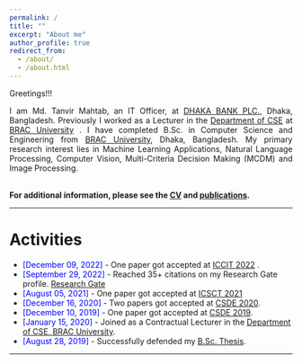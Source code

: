 ```yaml
---
permalink: /
title: ""
excerpt: "About me"
author_profile: true
redirect_from: 
  - /about/
  - /about.html
---
```


Greetings!!!

<div style="text-align: justify"> 

I am Md. Tanvir Mahtab, an IT Officer, at <a href="https://dhakabankltd.com/">DHAKA BANK PLC.</a>, Dhaka, Bangladesh. Previously I worked as a Lecturer in the <a href="https://www.bracu.ac.bd/academics/departments/computer-science-and-engineering">Department of CSE</a> at  <a href="https://www.bracu.ac.bd/">BRAC University</a> . I have completed B.Sc. in Computer Science and Engineering from <a href="https://www.bracu.ac.bd/">BRAC University</a>, Dhaka, Bangladesh. My primary research interest lies in Machine Learning Applications, Natural Language Processing, Computer Vision, Multi-Criteria Decision Making (MCDM) and Image Processing.<br /><br /></div>
   

**For additional information, please see the [CV](http://tanvir.mahtab.github.io/cv/) and [publications](http://tanvir.mahtab.github.io/publications/).**

-----------


# Activities 
* <span style="color:Blue"> [December 09, 2022] </span> - One paper got accepted at [ICCIT 2022](https://iccit.org.bd/2022/) .
* <span style="color:Blue"> [September 29, 2022] </span> - Reached 35+ citations on my Research Gate  profile. [Research Gate](https://www.researchgate.net/profile/Mohammad-Mahtab-2)
* <span style="color:Blue"> [August 05, 2021] </span> - One paper got accepted at [ICSCT 2021](https://ieeexplore.ieee.org/xpl/conhome/9642488/proceeding)
* <span style="color:Blue"> [December 16, 2020] </span> - Two papers got accepted at [CSDE 2020](https://ieeexplore.ieee.org/xpl/conhome/9411519/proceeding).
* <span style="color:Blue"> [December 10, 2019] </span> - One paper got accepted at [CSDE 2019](https://ieeexplore.ieee.org/xpl/conhome/9153550/proceeding).
* <span style="color:Blue"> [January 15, 2020] </span> - Joined as a Contractual Lecturer in the [Department of CSE, BRAC University](https://www.bracu.ac.bd/).
* <span style="color:Blue"> [August 28, 2019]  </span> - Successfully defended my [B.Sc. Thesis](https://Farzad-1996.github.io/files/Farzad_B.Sc._Thesis.pdf). 

<script type="text/javascript" src="//rf.revolvermaps.com/0/0/8.js?i=52vxgbx02tg&amp;m=0&amp;c=ff0000&amp;cr1=ffffff&amp;f=arial&amp;l=33" async="async"></script>

-----------



